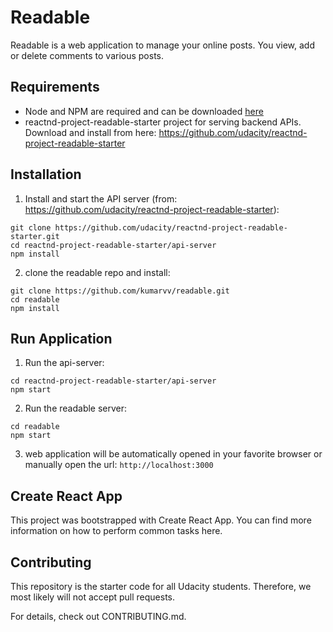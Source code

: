 # Readable
Readable is a web application to manage your online posts. You view, add or delete comments to various posts.  

## Requirements
- Node and NPM are required and can be downloaded [here](https://nodejs.org/en/download/)
- reactnd-project-readable-starter project for serving backend APIs. Download and install from here: https://github.com/udacity/reactnd-project-readable-starter

## Installation
1. Install and start the API server (from: https://github.com/udacity/reactnd-project-readable-starter):
```
git clone https://github.com/udacity/reactnd-project-readable-starter.git
cd reactnd-project-readable-starter/api-server
npm install
```
2. clone the readable repo and install: 
```
git clone https://github.com/kumarvv/readable.git
cd readable
npm install
```

## Run Application
1. Run the api-server: 
```
cd reactnd-project-readable-starter/api-server
npm start
```
2. Run the readable server: 
```
cd readable 
npm start 
```
3. web application will be automatically opened in your favorite browser or manually open the url: `http://localhost:3000`

## Create React App
This project was bootstrapped with Create React App. You can find more information on how to perform common tasks here.

## Contributing
This repository is the starter code for all Udacity students. Therefore, we most likely will not accept pull requests.

For details, check out CONTRIBUTING.md.
